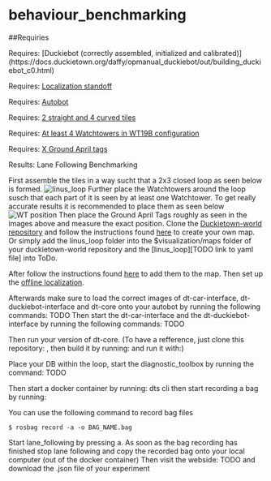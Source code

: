 # behaviour_benchmarking

##Requiries


<div class='requirements' markdown='1'>
  Requires: [Duckiebot (correctly assembled, initialized and calibrated)](https://docs.duckietown.org/daffy/opmanual_duckiebot/out/building_duckiebot_c0.html)
  
  Requires: [Localization standoff](https://docs.duckietown.org/daffy/opmanual_autolab/out/autolab_autobot_specs.html)
  
  Requires: [Autobot](https://docs.duckietown.org/daffy/opmanual_autolab/out/autolab_autobot_specs.html)
  
  Requires: [2 straight and 4 curved tiles](https://docs.duckietown.org/daffy/opmanual_duckietown/out/dt_ops_appearance_specifications.html) 
  
  Requires: [At least 4 Watchtowers in WT19B configuration](https://docs.duckietown.org/daffy/opmanual_autolab/out/watchtower_hardware.html)
  
  Requires: [X Ground April tags](https://github.com/duckietown/docs-resources_autolab/blob/daffy/AprilTags/AprilTags_localization_ID300-399.pdf)
  
  Results: Lane Following Benchmarking
</div>

<minitoc/>

First assemble the tiles in a way sucht that a 2x3 closed loop as seen below is formed.
![linus_loop](/media/linus_loop.jpg)
Further place the Watchtowers around the loop susch that each part of it is seen by at least one Watchtower. To get really accurate results it is recommended to place them as seen below
![WT position](/media/TODO)
Then place the Ground April Tags roughly as seen in the images above and measure the exact position.
Clone the [Duckietown-world repository](https://github.com/duckietown/duckietown-world) and follow the instructions found [here](https://docs.duckietown.org/daffy/opmanual_autolab/out/autolab_map_making.html)
to create your own map. Or simply add the linus_loop folder into the $visualization/maps folder of your duckietown-world repository and the [linus_loop][TODO link to yaml file] into ToDo.

After follow the instructions found [here](https://docs.duckietown.org/daffy/opmanual_autolab/out/localization_apriltags_specs.html) to add them to the map.
Then set up the [offline localization](https://docs.duckietown.org/daffy/opmanual_autolab/out/localization_demo.html).


Afterwards make sure to load the correct images of dt-car-interface, dt-duckiebot-interface and dt-core onto your autobot by running the following commands:
TODO
Then start the dt-car-interface and the dt-duckiebot-interface by running the following commands:
TODO

Then run your version of dt-core. (To have a refference, just clone this repository: , then build it by running: and run it with:)

Place your DB within the loop, start the diagnostic_toolbox by running the command: TODO

Then start a docker container by running: dts cli
then start recording a bag by running:

You can use the following command to record bag files

    $ rosbag record -a -o BAG_NAME.bag

Start lane_following by pressing a.
As soon as the bag recording has finished stop lane following and copy the recorded bag onto your local computer (out of the docker container)
Then visit the webside:
TODO
and download the .json file of your experiment


